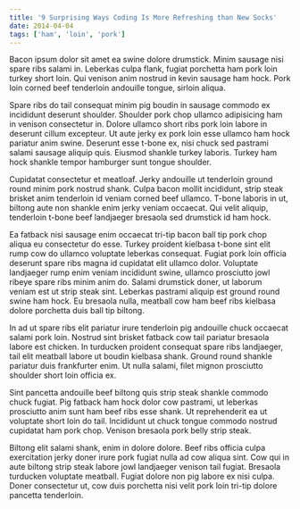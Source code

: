 ```yaml
---
title: '9 Surprising Ways Coding Is More Refreshing than New Socks'
date: 2014-04-04
tags: ['ham', 'loin', 'pork']
---
```


Bacon ipsum dolor sit amet ea swine dolore drumstick. Minim sausage nisi spare
ribs salami in. Leberkas culpa flank, fugiat porchetta ham pork loin turkey
short loin. Qui venison anim nostrud in kevin sausage ham hock. Pork loin corned
beef tenderloin andouille tongue, sirloin aliqua.

Spare ribs do tail consequat minim pig boudin in sausage commodo ex incididunt
deserunt shoulder. Shoulder pork chop ullamco adipisicing ham in venison
consectetur in. Dolore ullamco short ribs pork loin labore in deserunt cillum
excepteur. Ut aute jerky ex pork loin esse ullamco ham hock pariatur anim swine.
Deserunt esse t-bone ex, nisi chuck sed pastrami salami sausage aliquip quis.
Eiusmod shankle turkey laboris. Turkey ham hock shankle tempor hamburger sunt
tongue shoulder.

Cupidatat consectetur et meatloaf. Jerky andouille ut tenderloin ground round
minim pork nostrud shank. Culpa bacon mollit incididunt, strip steak brisket
anim tenderloin id veniam corned beef ullamco. T-bone laboris in ut, biltong
aute non shankle enim jerky veniam occaecat. Qui velit aliquip, tenderloin
t-bone beef landjaeger bresaola sed drumstick id ham hock.

Ea fatback nisi sausage enim occaecat tri-tip bacon ball tip pork chop aliqua eu
consectetur do esse. Turkey proident kielbasa t-bone sint elit rump cow do
ullamco voluptate leberkas consequat. Fugiat pork loin officia deserunt spare
ribs magna id cupidatat elit ullamco dolor. Voluptate landjaeger rump enim
veniam incididunt swine, ullamco prosciutto jowl ribeye spare ribs minim anim
do. Salami drumstick doner, ut laborum veniam est ut strip steak sint. Leberkas
pastrami aliquip est ground round swine ham hock. Eu bresaola nulla, meatball
cow ham beef ribs kielbasa dolore porchetta duis ball tip biltong.

In ad ut spare ribs elit pariatur irure tenderloin pig andouille chuck occaecat
salami pork loin. Nostrud sint brisket fatback cow tail pariatur bresaola labore
est chicken. In turducken proident consequat spare ribs landjaeger, tail elit
meatball labore ut boudin kielbasa shank. Ground round shankle pariatur duis
frankfurter enim. Ut nulla salami, filet mignon prosciutto shoulder short loin
officia ex.

Sint pancetta andouille beef biltong quis strip steak shankle commodo chuck
fugiat. Pig fatback ham hock dolor cow pastrami, ut leberkas prosciutto anim
sunt ham beef ribs esse shank. Ut reprehenderit ea ut voluptate short loin do
tail. Incididunt ut chuck tongue commodo nostrud cupidatat ham pork chop.
Venison bresaola pork belly strip steak.

Biltong elit salami shank, enim in dolore dolore. Beef ribs officia culpa
exercitation jerky doner irure pork fugiat nulla ad cow aliqua sint. Cow qui in
aute biltong strip steak labore jowl landjaeger venison tail fugiat. Bresaola
turducken voluptate meatball. Fugiat dolore non pig labore ex nisi culpa. Doner
consectetur ut, cow duis porchetta nisi velit pork loin tri-tip dolore pancetta
tenderloin.
